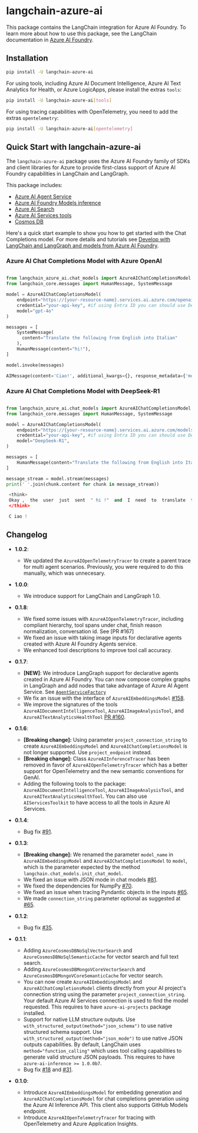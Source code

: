 # langchain-azure-ai

This package contains the LangChain integration for Azure AI Foundry. To learn more about how to use this package, see the LangChain documentation in [Azure AI Foundry](https://aka.ms/azureai/langchain).

## Installation

```bash
pip install -U langchain-azure-ai
```

For using tools, including Azure AI Document Intelligence, Azure AI Text Analytics for Health, or Azure LogicApps, please install the extras `tools`:

```bash
pip install -U langchain-azure-ai[tools]
```

For using tracing capabilities with OpenTelemetry, you need to add the extras `opentelemetry`:

```bash
pip install -U langchain-azure-ai[opentelemetry]
```

## Quick Start with langchain-azure-ai

The `langchain-azure-ai` package uses the Azure AI Foundry family of SDKs and client libraries for Azure to provide first-class support of Azure AI Foundry capabilities in LangChain and LangGraph.

This package includes:

* [Azure AI Agent Service](./libs/azure-ai/langchain_azure_ai/agents)
* [Azure AI Foundry Models inference](./libs/azure-ai/langchain_azure_ai/chat_models)
* [Azure AI Search](./libs/azure-ai/langchain_azure_ai/vectorstores)
* [Azure AI Services tools](./libs/azure-ai/langchain_azure_ai/tools)
* [Cosmos DB](./libs/azure-ai/langchain_azure_ai/vectorstores)

Here's a quick start example to show you how to get started with the Chat Completions model. For more details and tutorials see [Develop with LangChain and LangGraph and models from Azure AI Foundry](https://aka.ms/azureai/langchain).

### Azure AI Chat Completions Model with Azure OpenAI 

```python

from langchain_azure_ai.chat_models import AzureAIChatCompletionsModel
from langchain_core.messages import HumanMessage, SystemMessage

model = AzureAIChatCompletionsModel(
    endpoint="https://{your-resource-name}.services.ai.azure.com/openai/v1",
    credential="your-api-key", #if using Entra ID you can should use DefaultAzureCredential() instead
    model="gpt-4o"
)

messages = [
    SystemMessage(
      content="Translate the following from English into Italian"
    ),
    HumanMessage(content="hi!"),
]

model.invoke(messages)
```

```python
AIMessage(content='Ciao!', additional_kwargs={}, response_metadata={'model': 'gpt-4o', 'token_usage': {'input_tokens': 20, 'output_tokens': 3, 'total_tokens': 23}, 'finish_reason': 'stop'}, id='run-0758e7ec-99cd-440b-bfa2-3a1078335133-0', usage_metadata={'input_tokens': 20, 'output_tokens': 3, 'total_tokens': 23})
```

### Azure AI Chat Completions Model with DeepSeek-R1 

```python

from langchain_azure_ai.chat_models import AzureAIChatCompletionsModel
from langchain_core.messages import HumanMessage, SystemMessage

model = AzureAIChatCompletionsModel(
    endpoint="https://{your-resource-name}.services.ai.azure.com/models",
    credential="your-api-key", #if using Entra ID you can should use DefaultAzureCredential() instead
    model="DeepSeek-R1",
)

messages = [
    HumanMessage(content="Translate the following from English into Italian: \"hi!\"")
]

message_stream = model.stream(messages)
print(' '.join(chunk.content for chunk in message_stream))
```

```python
 <think> 
 Okay ,  the  user  just  sent  " hi !"  and  I  need  to  translate  that  into  Italian .  Let  me  think .  " Hi "  is  an  informal  greeting ,  so  in  Italian ,  the  equivalent  would  be  " C iao !"  But  wait ,  there  are  other  options  too .  Sometimes  people  use  " Sal ve ,"  which  is  a  bit  more  neutral ,  but  " C iao "  is  more  common  in  casual  settings .  The  user  probably  wants  a  straightforward  translation ,  so  " C iao !"  is  the  safest  bet  here .  Let  me  double -check  to  make  sure  there 's  no  nuance  I 'm  missing .  N ope ,  " C iao "  is  definitely  the  right  choice  for  translating  " hi !"  in  an  informal  context .  I 'll  go  with  that . 
 </think> 

 C iao ! 
```

## Changelog

- **1.0.2**:

    - We updated the `AzureAIOpenTelemetryTracer` to create a parent trace for multi agent scenarios. Previously, you were required to do this manually, which was unnecesary.

- **1.0.0**:

    - We introduce support for LangChain and LangGraph 1.0.

- **0.1.8**:

    - We fixed some issues with `AzureAIOpenTelemetryTracer`, including compliant hierarchy, tool spans under chat, finish reason normalization, conversation id. See [PR #167]
    - We fixed an issue with taking image inputs for declarative agents created with Azure AI Foundry Agents service.
    - We enhanced tool descriptions to improve tool call accuracy. 

- **0.1.7**:

  - **[NEW]**: We introduce LangGraph support for declarative agents created in Azure AI Foundry. You can now compose complex graphs in LangGraph and add nodes that take advantage of Azure AI Agent Service. See [`AgentServiceFactory`](./langchain_azure_ai/agents/agent_service.py#L44)
  - We fix an issue with the interface of `AzureAIEmbeddingsModel` [#158](https://github.com/langchain-ai/langchain-azure/issues/158).
  - We improve the signatures of the tools `AzureAIDocumentIntelligenceTool`, `AzureAIImageAnalysisTool`, and `AzureAITextAnalyticsHealthTool` [PR #160](https://github.com/langchain-ai/langchain-azure/pull/160).

- **0.1.6**:

  - **[Breaking change]:** Using parameter `project_connection_string` to create `AzureAIEmbeddingsModel` and `AzureAIChatCompletionsModel` is not longer supported. Use `project_endpoint` instead.
  - **[Breaking change]:** Class `AzureAIInferenceTracer` has been removed in favor of `AzureAIOpenTelemetryTracer` which has a better support for OpenTelemetry and the new semantic conventions for GenAI.
  - Adding the following tools to the package: `AzureAIDocumentIntelligenceTool`, `AzureAIImageAnalysisTool`, and `AzureAITextAnalyticsHealthTool`. You can also use `AIServicesToolkit` to have access to all the tools in Azure AI Services.

- **0.1.4**:

  - Bug fix [#91](https://github.com/langchain-ai/langchain-azure/pull/91).

- **0.1.3**:

  - **[Breaking change]:** We renamed the parameter `model_name` in `AzureAIEmbeddingsModel` and `AzureAIChatCompletionsModel` to `model`, which is the parameter expected by the method `langchain.chat_models.init_chat_model`.
  - We fixed an issue with JSON mode in chat models [#81](https://github.com/langchain-ai/langchain-azure/issues/81).
  - We fixed the dependencies for NumpPy [#70](https://github.com/langchain-ai/langchain-azure/issues/70).
  - We fixed an issue when tracing Pyndantic objects in the inputs [#65](https://github.com/langchain-ai/langchain-azure/issues/65).
  - We made `connection_string` parameter optional as suggested at [#65](https://github.com/langchain-ai/langchain-azure/issues/65).

- **0.1.2**:

  - Bug fix [#35](https://github.com/langchain-ai/langchain-azure/issues/35).

- **0.1.1**: 

  - Adding `AzureCosmosDBNoSqlVectorSearch` and `AzureCosmosDBNoSqlSemanticCache` for vector search and full text search.
  - Adding `AzureCosmosDBMongoVCoreVectorSearch` and `AzureCosmosDBMongoVCoreSemanticCache` for vector search.
  - You can now create `AzureAIEmbeddingsModel` and `AzureAIChatCompletionsModel` clients directly from your AI project's connection string using the parameter `project_connection_string`. Your default Azure AI Services connection is used to find the model requested. This requires to have `azure-ai-projects` package installed.
  - Support for native LLM structure outputs. Use `with_structured_output(method="json_schema")` to use native structured schema support. Use `with_structured_output(method="json_mode")` to use native JSON outputs capabilities. By default, LangChain uses `method="function_calling"` which uses tool calling capabilities to generate valid structure JSON payloads. This requires to have `azure-ai-inference >= 1.0.0b7`.
  - Bug fix [#18](https://github.com/langchain-ai/langchain-azure/issues/18) and [#31](https://github.com/langchain-ai/langchain-azure/issues/31).

- **0.1.0**:

  - Introduce `AzureAIEmbeddingsModel` for embedding generation and `AzureAIChatCompletionsModel` for chat completions generation using the Azure AI Inference API. This client also supports GitHub Models endpoint.
  - Introduce `AzureAIOpenTelemetryTracer` for tracing with OpenTelemetry and Azure Application Insights.
